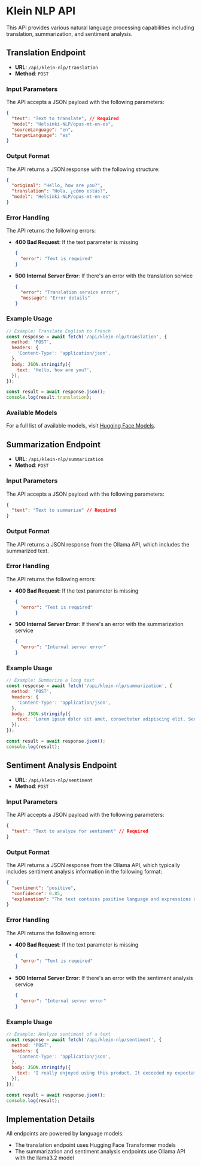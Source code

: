 # Klein NLP API

This API provides various natural language processing capabilities including translation, summarization, and sentiment analysis.

## Translation Endpoint

- **URL**: `/api/klein-nlp/translation`
- **Method**: `POST`

### Input Parameters

The API accepts a JSON payload with the following parameters:

```json
{
  "text": "Text to translate", // Required
  "model": "Helsinki-NLP/opus-mt-en-es", 
  "sourceLanguage": "en", 
  "targetLanguage": "es" 
}
```

### Output Format

The API returns a JSON response with the following structure:

```json
{
  "original": "Hello, how are you?",
  "translation": "Hola, ¿cómo estás?",
  "model": "Helsinki-NLP/opus-mt-en-es"
}
```

### Error Handling

The API returns the following errors:

- **400 Bad Request**: If the text parameter is missing
  ```json
  {
    "error": "Text is required"
  }
  ```

- **500 Internal Server Error**: If there's an error with the translation service
  ```json
  {
    "error": "Translation service error",
    "message": "Error details"
  }
  ```

### Example Usage

```javascript
// Example: Translate English to French
const response = await fetch('/api/klein-nlp/translation', {
  method: 'POST',
  headers: {
    'Content-Type': 'application/json',
  },
  body: JSON.stringify({
    text: 'Hello, how are you?',
  }),
});

const result = await response.json();
console.log(result.translation);
```

### Available Models

For a full list of available models, visit [Hugging Face Models](https://huggingface.co/models?pipeline_tag=translation).






## Summarization Endpoint

- **URL**: `/api/klein-nlp/summarization`
- **Method**: `POST`

### Input Parameters

The API accepts a JSON payload with the following parameters:

```json
{
  "text": "Text to summarize" // Required
}
```

### Output Format

The API returns a JSON response from the Ollama API, which includes the summarized text.

### Error Handling

The API returns the following errors:

- **400 Bad Request**: If the text parameter is missing
  ```json
  {
    "error": "Text is required"
  }
  ```

- **500 Internal Server Error**: If there's an error with the summarization service
  ```json
  {
    "error": "Internal server error"
  }
  ```

### Example Usage

```javascript
// Example: Summarize a long text
const response = await fetch('/api/klein-nlp/summarization', {
  method: 'POST',
  headers: {
    'Content-Type': 'application/json',
  },
  body: JSON.stringify({
    text: 'Lorem ipsum dolor sit amet, consectetur adipiscing elit. Sed do eiusmod tempor incididunt ut labore et dolore magna aliqua. Ut enim ad minim veniam, quis nostrud exercitation ullamco laboris nisi ut aliquip ex ea commodo consequat...',
  }),
});

const result = await response.json();
console.log(result);
```






## Sentiment Analysis Endpoint

- **URL**: `/api/klein-nlp/sentiment`
- **Method**: `POST`

### Input Parameters

The API accepts a JSON payload with the following parameters:

```json
{
  "text": "Text to analyze for sentiment" // Required
}
```

### Output Format

The API returns a JSON response from the Ollama API, which typically includes sentiment analysis information in the following format:

```json
{
  "sentiment": "positive",
  "confidence": 0.85,
  "explanation": "The text contains positive language and expressions of satisfaction."
}
```

### Error Handling

The API returns the following errors:

- **400 Bad Request**: If the text parameter is missing
  ```json
  {
    "error": "Text is required"
  }
  ```

- **500 Internal Server Error**: If there's an error with the sentiment analysis service
  ```json
  {
    "error": "Internal server error"
  }
  ```

### Example Usage

```javascript
// Example: Analyze sentiment of a text
const response = await fetch('/api/klein-nlp/sentiment', {
  method: 'POST',
  headers: {
    'Content-Type': 'application/json',
  },
  body: JSON.stringify({
    text: 'I really enjoyed using this product. It exceeded my expectations!',
  }),
});

const result = await response.json();
console.log(result);
```

## Implementation Details

All endpoints are powered by language models:
- The translation endpoint uses Hugging Face Transformer models
- The summarization and sentiment analysis endpoints use Ollama API with the llama3.2 model
